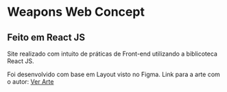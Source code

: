 # Weapons Web Concept
## Feito em React JS

Site realizado com intuito de práticas de Front-end utilizando a biblicoteca React JS.

Foi desenvolvido com base em Layout visto no Figma. Link para a arte com o autor:
<a href="https://www.figma.com/community/file/824263182928324322">Ver Arte</a>
